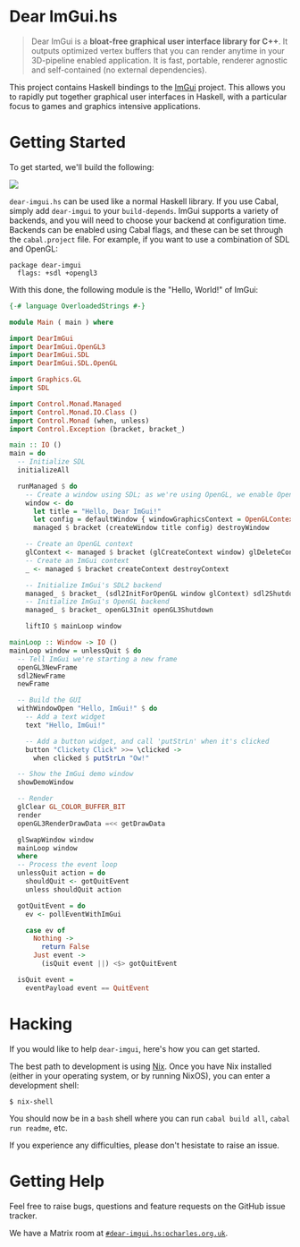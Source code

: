 # Dear ImGui.hs

> Dear ImGui is a **bloat-free graphical user interface library for C++**. It
> outputs optimized vertex buffers that you can render anytime in your
> 3D-pipeline enabled application. It is fast, portable, renderer agnostic and
> self-contained (no external dependencies).

This project contains Haskell bindings to the
[ImGui](https://github.com/ocornut/imgui) project. This allows you to rapidly
put together graphical user interfaces in Haskell, with a particular focus to
games and graphics intensive applications.

# Getting Started

To get started, we'll build the following:

![](./Example.png)

`dear-imgui.hs` can be used like a normal Haskell library. If you use Cabal,
simply add `dear-imgui` to your `build-depends`. ImGui supports a variety of
backends, and you will need to choose your backend at configuration time.
Backends can be enabled using Cabal flags, and these can be set through the
`cabal.project` file. For example, if you want to use a combination of SDL and
OpenGL:

```
package dear-imgui
  flags: +sdl +opengl3
```

With this done, the following module is the "Hello, World!" of ImGui:

``` haskell
{-# language OverloadedStrings #-}

module Main ( main ) where

import DearImGui
import DearImGui.OpenGL3
import DearImGui.SDL
import DearImGui.SDL.OpenGL

import Graphics.GL
import SDL

import Control.Monad.Managed
import Control.Monad.IO.Class ()
import Control.Monad (when, unless)
import Control.Exception (bracket, bracket_)

main :: IO ()
main = do
  -- Initialize SDL
  initializeAll

  runManaged $ do
    -- Create a window using SDL; as we're using OpenGL, we enable OpenGL too
    window <- do
      let title = "Hello, Dear ImGui!"
      let config = defaultWindow { windowGraphicsContext = OpenGLContext defaultOpenGL }
      managed $ bracket (createWindow title config) destroyWindow

    -- Create an OpenGL context
    glContext <- managed $ bracket (glCreateContext window) glDeleteContext
    -- Create an ImGui context
    _ <- managed $ bracket createContext destroyContext

    -- Initialize ImGui's SDL2 backend
    managed_ $ bracket_ (sdl2InitForOpenGL window glContext) sdl2Shutdown
    -- Initialize ImGui's OpenGL backend
    managed_ $ bracket_ openGL3Init openGL3Shutdown

    liftIO $ mainLoop window

mainLoop :: Window -> IO ()
mainLoop window = unlessQuit $ do
  -- Tell ImGui we're starting a new frame
  openGL3NewFrame
  sdl2NewFrame
  newFrame

  -- Build the GUI
  withWindowOpen "Hello, ImGui!" $ do
    -- Add a text widget
    text "Hello, ImGui!"

    -- Add a button widget, and call 'putStrLn' when it's clicked
    button "Clickety Click" >>= \clicked ->
      when clicked $ putStrLn "Ow!"

  -- Show the ImGui demo window
  showDemoWindow

  -- Render
  glClear GL_COLOR_BUFFER_BIT
  render
  openGL3RenderDrawData =<< getDrawData

  glSwapWindow window
  mainLoop window
  where
  -- Process the event loop
  unlessQuit action = do
    shouldQuit <- gotQuitEvent
    unless shouldQuit action

  gotQuitEvent = do
    ev <- pollEventWithImGui

    case ev of
      Nothing ->
        return False
      Just event ->
        (isQuit event ||) <$> gotQuitEvent

  isQuit event =
    eventPayload event == QuitEvent
```

# Hacking

If you would like to help `dear-imgui`, here's how you can get started.

The best path to development is using
[Nix](https://nixos.org/guides/install-nix.html). Once you have Nix installed
(either in your operating system, or by running NixOS), you can enter a
development shell:

```
$ nix-shell
```

You should now be in a `bash` shell where you can run `cabal build all`,
`cabal run readme`, etc.

If you experience any difficulties, please don't hesistate to raise an issue.

# Getting Help

Feel free to raise bugs, questions and feature requests on the GitHub issue
tracker.

We have a Matrix room at
[`#dear-imgui.hs:ocharles.org.uk`](https://matrix.to/#/#dear-imgui.hs:ocharles.org.uk).
